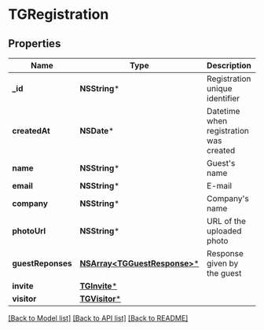 # TGRegistration

## Properties
Name | Type | Description | Notes
------------ | ------------- | ------------- | -------------
**_id** | **NSString*** | Registration unique identifier | [optional] 
**createdAt** | **NSDate*** | Datetime when registration was created | [optional] 
**name** | **NSString*** | Guest&#39;s name | [optional] 
**email** | **NSString*** | E-mail | [optional] 
**company** | **NSString*** | Company&#39;s name | [optional] 
**photoUrl** | **NSString*** | URL of the uploaded photo | [optional] 
**guestReponses** | [**NSArray&lt;TGGuestResponse&gt;***](TGGuestResponse.md) | Response given by the guest | [optional] 
**invite** | [**TGInvite***](TGInvite.md) |  | [optional] 
**visitor** | [**TGVisitor***](TGVisitor.md) |  | [optional] 

[[Back to Model list]](../README.md#documentation-for-models) [[Back to API list]](../README.md#documentation-for-api-endpoints) [[Back to README]](../README.md)


